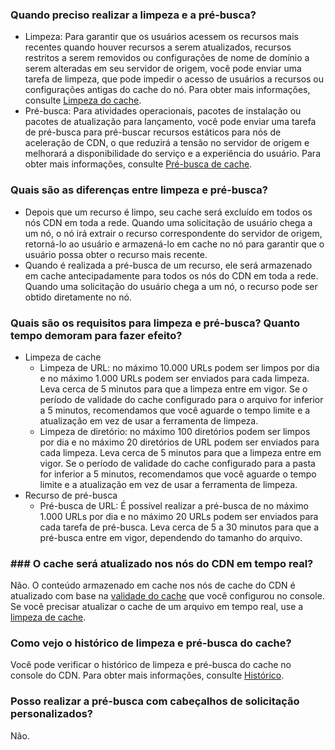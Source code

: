 [](id:q6)
### Quando preciso realizar a limpeza e a pré-busca?
- Limpeza: Para garantir que os usuários acessem os recursos mais recentes quando houver recursos a serem atualizados, recursos restritos a serem removidos ou configurações de nome de domínio a serem alteradas em seu servidor de origem, você pode enviar uma tarefa de limpeza, que pode impedir o acesso de usuários a recursos ou configurações antigas do cache do nó. Para obter mais informações, consulte [Limpeza  do cache](https://intl.cloud.tencent.com/document/product/228/6299).
- Pré-busca: Para atividades operacionais, pacotes de instalação ou pacotes de atualização para lançamento, você pode enviar uma tarefa de pré-busca para pré-buscar recursos estáticos para nós de aceleração de CDN, o que reduzirá a tensão no servidor de origem e melhorará a disponibilidade do serviço e a experiência do usuário. Para obter mais informações, consulte [Pré-busca de cache](https://intl.cloud.tencent.com/document/product/228/39000).

[](id:q1)
### Quais são as diferenças entre limpeza e pré-busca?
- Depois que um recurso é limpo, seu cache será excluído em todos os nós CDN em toda a rede. Quando uma solicitação de usuário chega a um nó, o nó irá extrair o recurso correspondente do servidor de origem, retorná-lo ao usuário e armazená-lo em cache no nó para garantir que o usuário possa obter o recurso mais recente.
- Quando é realizada a pré-busca de um recurso, ele será armazenado em cache antecipadamente para todos os nós do CDN em toda a rede. Quando uma solicitação do usuário chega a um nó, o recurso pode ser obtido diretamente no nó.

[](id:q2)
### Quais são os requisitos para limpeza e pré-busca? Quanto tempo demoram para fazer efeito?
- Limpeza de cache
	- Limpeza de URL: no máximo 10.000 URLs podem ser limpos por dia e no máximo 1.000 URLs podem ser enviados para cada limpeza. Leva cerca de 5 minutos para que a limpeza entre em vigor. Se o período de validade do cache configurado para o arquivo for inferior a 5 minutos, recomendamos que você aguarde o tempo limite e a atualização em vez de usar a ferramenta de limpeza.
	- Limpeza de diretório: no máximo 100 diretórios podem ser limpos por dia e no máximo 20 diretórios de URL podem ser enviados para cada limpeza. Leva cerca de 5 minutos para que a limpeza entre em vigor. Se o período de validade do cache configurado para a pasta for inferior a 5 minutos, recomendamos que você aguarde o tempo limite e a atualização em vez de usar a ferramenta de limpeza.
- Recurso de pré-busca
	- Pré-busca de URL: É possível realizar a pré-busca de no máximo 1.000 URLs por dia e no máximo 20 URLs podem ser enviados para cada tarefa de pré-busca. Leva cerca de 5 a 30 minutos para que a pré-busca entre em vigor, dependendo do tamanho do arquivo.

[](id:q3)
### ### O cache será atualizado nos nós do CDN em tempo real?
Não. O conteúdo armazenado em cache nos nós de cache do CDN é atualizado com base na [validade do cache](https://intl.cloud.tencent.com/document/product/228/38424) que você configurou no console. Se você precisar atualizar o cache de um arquivo em tempo real, use a [limpeza de cache](https://intl.cloud.tencent.com/document/product/228/6299).



[](id:q5)
### Como vejo o histórico de limpeza e pré-busca do cache?
Você pode verificar o histórico de limpeza e pré-busca do cache no console do CDN. Para obter mais informações, consulte [Histórico](https://intl.cloud.tencent.com/document/product/228/42176).

[](id:q6)
### Posso realizar a pré-busca com cabeçalhos de solicitação personalizados?
Não. 


